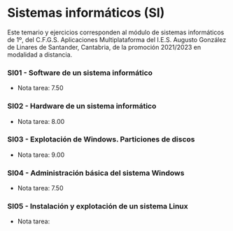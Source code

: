 # Sistemas informáticos (SI)
Este temario y ejercicios corresponden al módulo de sistemas informáticos de 1º, del C.F.G.S. Aplicaciones Multiplataforma del I.E.S. Augusto González de Linares de Santander, Cantabria, de la promoción 2021/2023 en modalidad a distancia.
### SI01 - Software de un sistema informático
* Nota tarea: 7.50
### SI02 - Hardware de un sistema informático
* Nota tarea: 8.00
### SI03 - Explotación de Windows. Particiones de discos
* Nota tarea: 9.00
### SI04 - Administración básica del sistema Windows
* Nota tarea: 7.50
### SI05 - Instalación y explotación de un sistema Linux
* Nota tarea:

